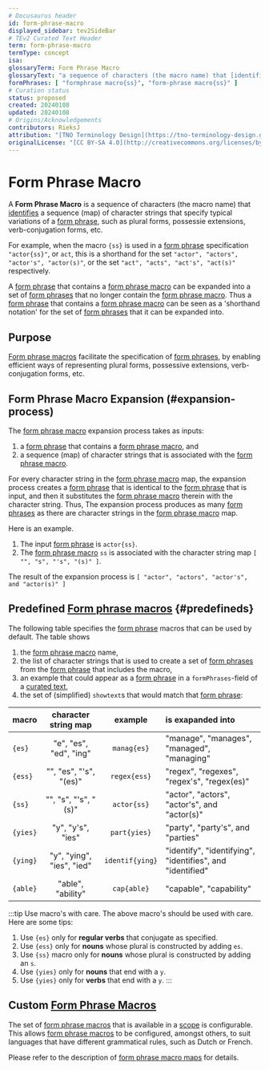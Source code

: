 ```yaml
---
# Docusaurus header
id: form-phrase-macro
displayed_sidebar: tev2SideBar
# TEv2 Curated Text Header
term: form-phrase-macro
termType: concept
isa:
glossaryTerm: Form Phrase Macro
glossaryText: "a sequence of characters (the macro name) that [identifies](@) a sequence (map) of character strings that specify typical variations of a [form phrase](@), such as plural forms, possessie extensions, verb-conjugation forms, etc."
formPhrases: [ "formphrase macro{ss}", "form-phrase macro{ss}" ]
# Curation status
status: proposed
created: 20240108
updated: 20240108
# Origins/Acknowledgements
contributors: RieksJ
attribution: "[TNO Terminology Design](https://tno-terminology-design.github.io/tev2-specifications/docs)"
originalLicense: "[CC BY-SA 4.0](http://creativecommons.org/licenses/by-sa/4.0/?ref=chooser-v1)"
---
```


# Form Phrase Macro

A **Form Phrase Macro** is a sequence of characters (the macro name) that [identifies](@) a sequence (map) of character strings that specify typical variations of a [form phrase](@), such as plural forms, possessie extensions, verb-conjugation forms, etc.

For example, when the macro `{ss}` is used in a [form phrase](@) specification `"actor{ss}"`, or `act`, this is a shorthand for the set `"actor", "actors", "actor's", "actor(s)"`, or the set `"act", "acts", "act's", "act(s)"` respectively.

A [form phrase](@) that contains a [form phrase macro](@) can be expanded into a set of [form phrases](@) that no longer contain the [form phrase macro](@). Thus a [form phrase](@) that contains a [form phrase macro](@) can be seen as a 'shorthand notation' for the set of [form phrases](@) that it can be expanded into.

## Purpose

[Form phrase macros](@) facilitate the specification of [form phrases](@), by enabling efficient ways of representing plural forms, possessive extensions, verb-conjugation forms, etc.

## Form Phrase Macro Expansion (#expansion-process)

The [form phrase macro](@) expansion process takes as inputs:

1. a [form phrase](@) that contains a [form phrase macro](@), and
2. a sequence (map) of character strings that is associated with the [form phrase macro](@).

For every character string in the [form phrase macro](@) map, the expansion process creates a [form phrase](@) that is identical to the [form phrase](@) that is input, and then it substitutes the [form phrase macro](@) therein with the character string. Thus, The expansion process produces as many [form phrases](@) as there are character strings in the [form phrase macro](@) map.

Here is an example.

1. The input [form phrase](@) is `actor{ss}`.
2. The [form phrase macro](@) `ss` is associated with the character string map `[ "", "s", "'s", "(s)" ]`.

The result of the expansion process is `[ "actor", "actors", "actor's", and "actor(s)" ]`

## Predefined [Form phrase macros](@) {#predefineds}

The following table specifies the [form phrase](@) macros that can be used by default. The table shows 
1. the [form phrase macro](@) name,
2. the list of character strings that is used to create a set of [form phrases](@) from the [form phrase](@) that includes the macro,
3. an example that could appear as a [form phrase](@) in a `formPhrases`-field of a [curated text](@),
4. the set of (simplified) `showtext`s that would match that [form phrase](@):

| macro    | character string map      | example         | is exapanded into |
| -------- | :-----------------------: | :-------------: | :---------------- |
| `{es}`   | "e", "es", "ed", "ing"    | `manag{es}`     | "manage", "manages", "managed", "managing" |
| `{ess}`  | "", "es", "'s", "(es)"    | `regex{ess}`    | "regex", "regexes", "regex's", "regex(es)" |
| `{ss}`   | "", "s", "'s", "(s)"      | `actor{ss}`     | "actor", "actors", "actor's", and "actor(s)" |
| `{yies}` | "y", "y's", "ies"         | `part{yies}`    | "party", "party's", and "parties" |
| `{ying}` | "y", "ying", "ies", "ied" | `identif{ying}` | "identify", "identifying", "identifies", and "identified" |
| `{able}` | "able", "ability"         | `cap{able}`     | "capable", "capability" |

:::tip Use macro's with care.
The above macro's should be used with care. Here are some tips:

1. Use `{es}` only for **regular verbs** that conjugate as specified.
2. Use `{ess}` only for **nouns** whose plural is constructed by adding `es`.
3. Use `{ss}` macro only for **nouns** whose plural is constructed by adding an `s`.
4. Use `{yies}` only for **nouns** that end with a `y`.
5. Use `{yies}` only for **verbs** that end with a `y`.
:::

<!-- The following are suggestions (by chatGPT) for similar macros.
They are currently not included because we have not found any terms that would benefit from them.
| `{ing}`  | <code>(s?\|ing\|ed)</code>            | `play{ing}`     | "play", "plays", "playing", "played" |
| `{ion}`  | <code>(ion\|ions\|ional)</code>       | `organizat{ion}`| "organization", "organizations", "organizational" |
| `{eror}` | <code>(er\|or\|ers\|ors)</code>       | `advis{eror}`   | "adviser", "advisor", "advisers", "advisors" |
| `{ment}` | <code>(ment\|ments\|mental)</code>    | `develop{ment}` | "development", "developments", "developmental" |
| `{ful}`  | <code>(ful\|fully\|fulness)</code>    | `hope{ful}`     | "hopeful", "hopefully", "hopefulness" |
| `{less}` | <code>(less\|lessly\|lessness)</code> | `care{less}`    | "careless", "carelessly", "carelessness" |
-->

## Custom [Form Phrase Macros](@)

The set of [form phrase macros](@) that is available in a [scope](@) is configurable. This allows [form phrase macros](@) to be configured, amongst others, to suit languages that have different grammatical rules, such as Dutch or French.

Please refer to the description of [form phrase macro maps](@) for details.